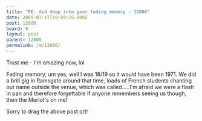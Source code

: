 ```yaml
---
title: "RE: did deep into your fading memory - 12806"
date: 2009-07-17T19:59:25.000Z
post: 12806
board: 8
layout: post
parent: 12805
permalink: /m/12806/
---
```

Trust me - I'm amazing now, lol

Fading memory, um yes, well I was 18/19 so it would have been 1971. We did a brill gig in Ramsgate around that time, loads of French students chanting our name outside the venue, which was called.....I'm afraid we were a flash in pan and therefore forgettable If anyone remembers seeing us though, then the Merlot's on me!

Sorry to drag the above post o/t!

